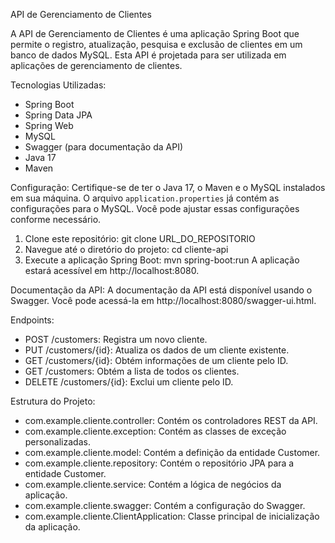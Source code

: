 API de Gerenciamento de Clientes

A API de Gerenciamento de Clientes é uma aplicação Spring Boot que permite o registro, atualização, pesquisa e exclusão de clientes em um banco de dados MySQL. Esta API é projetada para ser utilizada em aplicações de gerenciamento de clientes.

Tecnologias Utilizadas:
- Spring Boot
- Spring Data JPA
- Spring Web
- MySQL
- Swagger (para documentação da API)
- Java 17
- Maven

Configuração:
Certifique-se de ter o Java 17, o Maven e o MySQL instalados em sua máquina. O arquivo `application.properties` já contém as configurações para o MySQL. Você pode ajustar essas configurações conforme necessário.

1. Clone este repositório:
git clone URL_DO_REPOSITORIO
2. Navegue até o diretório do projeto:
cd cliente-api
3. Execute a aplicação Spring Boot:
mvn spring-boot:run
A aplicação estará acessível em http://localhost:8080.

Documentação da API:
A documentação da API está disponível usando o Swagger. Você pode acessá-la em http://localhost:8080/swagger-ui.html.

Endpoints:
- POST /customers: Registra um novo cliente.
- PUT /customers/{id}: Atualiza os dados de um cliente existente.
- GET /customers/{id}: Obtém informações de um cliente pelo ID.
- GET /customers: Obtém a lista de todos os clientes.
- DELETE /customers/{id}: Exclui um cliente pelo ID.

Estrutura do Projeto:
- com.example.cliente.controller: Contém os controladores REST da API.
- com.example.cliente.exception: Contém as classes de exceção personalizadas.
- com.example.cliente.model: Contém a definição da entidade Customer.
- com.example.cliente.repository: Contém o repositório JPA para a entidade Customer.
- com.example.cliente.service: Contém a lógica de negócios da aplicação.
- com.example.cliente.swagger: Contém a configuração do Swagger.
- com.example.cliente.ClientApplication: Classe principal de inicialização da aplicação.